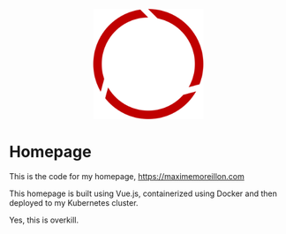 <p align="center">
  <img width="200" height="200" src="./public/logo/logo.png">
</p>

# Homepage

This is the code for my homepage, https://maximemoreillon.com

This homepage is built using Vue.js, containerized using Docker and then deployed to my Kubernetes cluster.

Yes, this is overkill.
